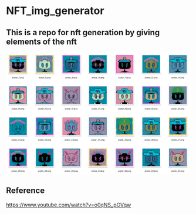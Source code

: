# NFT_img_generator

## This is a repo for nft generation by giving elements of the nft
![output images](https://github.com/Niceanyh/NFT_img_generator/blob/master/output_overview.png)

## Reference

https://www.youtube.com/watch?v=o0qNS_pOVqw
